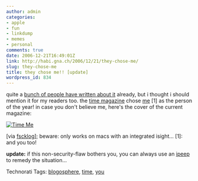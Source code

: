 ```yaml
---
author: admin
categories:
- apple
- fun
- linkdump
- memes
- personal
comments: true
date: 2006-12-21T16:49:01Z
link: http://habi.gna.ch/2006/12/21/they-chose-me/
slug: they-chose-me
title: they chose me!! [update]
wordpress_id: 834
---
```


quite a [bunch of people have written about it](http://planet.blogug.ch/search/linkex:www.time.com/time/magazine/article/0%2C9171%2C1569514%2C00.html) already, but i thought i should mention it for my readers too. the [time magazine](http://www.time.com/time/) chose [me](http://www.time.com/time/magazine/article/0,9171,1569514,00.html) [1] as the person of the year! in case you don't believe me, here's the cover of the current magazine:


[![Time Me](http://habi.gna.ch/wp-content/uploads/2006/12/time_me-tm.jpg)](http://habi.gna.ch/wp-content/uploads/2006/12/time_me.jpg)

[via [fscklog](http://www.fscklog.com/2006/12/timecover_gekre.html)]; beware: only works on macs with an integrated isight...
[1]: and you too!

**update:** if this non-security-flaw bothers you, you can always use an [ipeep](http://www.makezine.com/blog/archive/2006/11/how_to_secure_y.html) to remedy the situation...


Technorati Tags: [blogosphere](http://www.technorati.com/tag/blogosphere), [time](http://www.technorati.com/tag/time), [you](http://www.technorati.com/tag/you)
